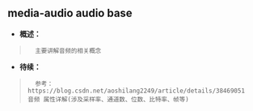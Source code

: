 ## media-audio audio base
- **概述：**
>       主要讲解音频的相关概念
>
>
>
>
>
>
>
>
>
>
>
>
>
>
>
>
>
>

- **待续：**
>       参考：https://blog.csdn.net/aoshilang2249/article/details/38469051     音频 属性详解(涉及采样率、通道数、位数、比特率、帧等)
>
>
>
>
>
>
>
>
>
>
>
>
>
>
>
>
>
>
>
>
>
